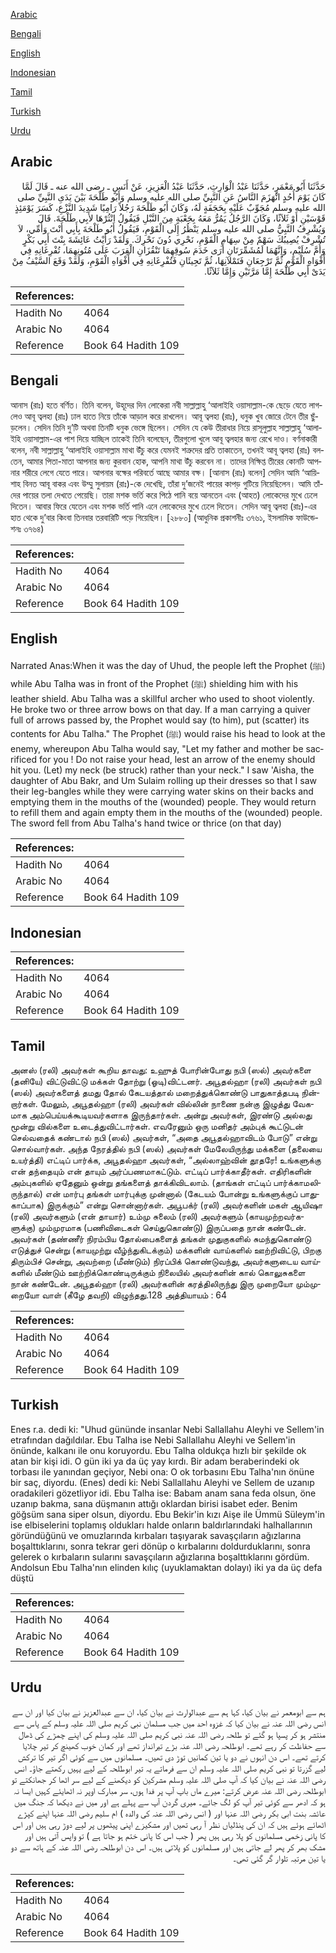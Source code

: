 [Arabic](#arabic)

[Bengali](#bengali)

[English](#english)

[Indonesian](#indonesian)

[Tamil](#tamil)

[Turkish](#turkish)

[Urdu](#urdu)

## Arabic


<div dir="rtl" lang="ar" style={{fontSize:'larger',backgroundColor:'#f8f9fa',padding:20}}>
حَدَّثَنَا أَبُو مَعْمَرٍ، حَدَّثَنَا عَبْدُ الْوَارِثِ، حَدَّثَنَا عَبْدُ الْعَزِيزِ، عَنْ أَنَسٍ ـ رضى الله عنه ـ قَالَ لَمَّا كَانَ يَوْمَ أُحُدٍ انْهَزَمَ النَّاسُ عَنِ النَّبِيِّ صلى الله عليه وسلم وَأَبُو طَلْحَةَ بَيْنَ يَدَىِ النَّبِيِّ صلى الله عليه وسلم مُجَوِّبٌ عَلَيْهِ بِحَجَفَةٍ لَهُ، وَكَانَ أَبُو طَلْحَةَ رَجُلاً رَامِيًا شَدِيدَ النَّزْعِ، كَسَرَ يَوْمَئِذٍ قَوْسَيْنِ أَوْ ثَلاَثًا، وَكَانَ الرَّجُلُ يَمُرُّ مَعَهُ بِجَعْبَةٍ مِنَ النَّبْلِ فَيَقُولُ انْثُرْهَا لأَبِي طَلْحَةَ‏.‏ قَالَ وَيُشْرِفُ النَّبِيُّ صلى الله عليه وسلم يَنْظُرُ إِلَى الْقَوْمِ، فَيَقُولُ أَبُو طَلْحَةَ بِأَبِي أَنْتَ وَأُمِّي، لاَ تُشْرِفْ يُصِيبُكَ سَهْمٌ مِنْ سِهَامِ الْقَوْمِ، نَحْرِي دُونَ نَحْرِكَ‏.‏ وَلَقَدْ رَأَيْتُ عَائِشَةَ بِنْتَ أَبِي بَكْرٍ وَأُمَّ سُلَيْمٍ، وَإِنَّهُمَا لَمُشَمِّرَتَانِ أَرَى خَدَمَ سُوقِهِمَا تَنْقُزَانِ الْقِرَبَ عَلَى مُتُونِهِمَا، تُفْرِغَانِهِ فِي أَفْوَاهِ الْقَوْمِ ثُمَّ تَرْجِعَانِ فَتَمْلآنِهَا، ثُمَّ تَجِيئَانِ فَتُفْرِغَانِهِ فِي أَفْوَاهِ الْقَوْمِ، وَلَقَدْ وَقَعَ السَّيْفُ مِنْ يَدَىْ أَبِي طَلْحَةَ إِمَّا مَرَّتَيْنِ وَإِمَّا ثَلاَثًا‏.‏
</div>
<div style={{backgroundColor:'#f8f9fa',padding:20, marginBottom: 10}}><table> <thead> <tr> <th>References:</th> <th></th> </tr> </thead> <tbody><tr><td>Hadith No</td><td>4064</td></tr><tr><td>Arabic No</td><td>4064</td></tr><tr><td>Reference</td><td>Book 64 Hadith 109</td></tr></tbody></table></div>

## Bengali


<div dir="ltr" lang="bn" style={{fontSize:'larger',backgroundColor:'#f8f9fa',padding:20}}>
আনাস (রাঃ) হতে বর্ণিত। তিনি বলেন, উহূদের দিন লোকেরা নবী সাল্লাল্লাহু ‘আলাইহি ওয়াসাল্লাম-কে ছেড়ে যেতে লাগলেও আবূ ত্বলহা (রাঃ) ঢাল হাতে নিয়ে তাঁকে আড়াল করে রাখলেন। আবূ ত্বলহা (রাঃ), ধনুক খুব জোরে টেনে তীর ছুঁড়লেন। সেদিন তিনি দু’টি অথবা তিনটি ধনুক ভেঙ্গে ছিলেন। সেদিন যে কেউ তীরাধার নিয়ে রাসূলুল্লাহ সাল্লাল্লাহু ‘আলাইহি ওয়াসাল্লাম-এর পাশ দিয়ে যাচ্ছিল তাকেই তিনি বলেছেন, তীরগুলো খুলে আবূ ত্বলহার জন্য রেখে দাও। বর্ণনাকারী বলেন, নবী সাল্লাল্লাহু ‘আলাইহি ওয়াসাল্লাম মাথা উঁচু করে যেমনই শত্রুদের প্রতি তাকাতেন, তখনই আবূ ত্বলহা (রাঃ) বলতেন, আমার পিতা-মাতা আপনার জন্য কুরবান হোক, আপনি মাথা উঁচু করবেন না। তাদের নিক্ষিপ্ত তীরের কোনটি আপনার শরীরে লেগে যেতে পারে। আপনার বক্ষের পরিবর্তে আছে আমার বক্ষ। [আনাস (রাঃ) বলেন] সেদিন আমি ‘আয়িশাহ বিনত আবূ বাকর এবং উম্মু সুলায়ম (রাঃ)-কে দেখেছি, তাঁরা দু’জনেই পায়ের কাপড় গুটিয়ে নিয়েছিলেন। আমি তাঁদের পায়ের তলা দেখতে পেয়েছি। তারা মশক ভর্তি করে পিঠে পানি বয়ে আনতেন এবং (আহত) লোকেদের মুখে ঢেলে দিতেন। আবার ফিরে যেতেন এবং মশক ভর্তি পানি এনে লোকেদের মুখে ঢেলে দিতেন। সেদিন আবূ ত্বলহা (রাঃ)-এর হাত থেকে দু’বার কিংবা তিনবার তরবারিটি পড়ে গিয়েছিল। [২৮৮০] (আধুনিক প্রকাশনীঃ ৩৭৬১, ইসলামিক ফাউন্ডেশনঃ ৩৭৬৪)
</div>
<div style={{backgroundColor:'#f8f9fa',padding:20, marginBottom: 10}}><table> <thead> <tr> <th>References:</th> <th></th> </tr> </thead> <tbody><tr><td>Hadith No</td><td>4064</td></tr><tr><td>Arabic No</td><td>4064</td></tr><tr><td>Reference</td><td>Book 64 Hadith 109</td></tr></tbody></table></div>

## English


<div dir="ltr" lang="en" style={{fontSize:'larger',backgroundColor:'#f8f9fa',padding:20}}>
Narrated Anas:When it was the day of Uhud, the people left the Prophet (ﷺ) while Abu Talha was in front of the Prophet (ﷺ) shielding him with his leather shield. Abu Talha was a skillful archer who used to shoot violently. He broke two or three arrow bows on that day. If a man carrying a quiver full of arrows passed by, the Prophet would say (to him), put (scatter) its contents for Abu Talha." The Prophet (ﷺ) would raise his head to look at the enemy, whereupon Abu Talha would say, "Let my father and mother be sacrificed for you ! Do not raise your head, lest an arrow of the enemy should hit you. (Let) my neck (be struck) rather than your neck." I saw 'Aisha, the daughter of Abu Bakr, and Um Sulaim rolling up their dresses so that I saw their leg-bangles while they were carrying water skins on their backs and emptying them in the mouths of the (wounded) people. They would return to refill them and again empty them in the mouths of the (wounded) people. The sword fell from Abu Talha's hand twice or thrice (on that day)
</div>
<div style={{backgroundColor:'#f8f9fa',padding:20, marginBottom: 10}}><table> <thead> <tr> <th>References:</th> <th></th> </tr> </thead> <tbody><tr><td>Hadith No</td><td>4064</td></tr><tr><td>Arabic No</td><td>4064</td></tr><tr><td>Reference</td><td>Book 64 Hadith 109</td></tr></tbody></table></div>

## Indonesian


<div dir="ltr" lang="id" style={{fontSize:'larger',backgroundColor:'#f8f9fa',padding:20}}>

</div>
<div style={{backgroundColor:'#f8f9fa',padding:20, marginBottom: 10}}><table> <thead> <tr> <th>References:</th> <th></th> </tr> </thead> <tbody><tr><td>Hadith No</td><td>4064</td></tr><tr><td>Arabic No</td><td>4064</td></tr><tr><td>Reference</td><td>Book 64 Hadith 109</td></tr></tbody></table></div>

## Tamil


<div dir="ltr" lang="ta" style={{fontSize:'larger',backgroundColor:'#f8f9fa',padding:20}}>
அனஸ் (ரலி) அவர்கள் கூறிய தாவது: உஹுத் போரின்போது நபி (ஸல்) அவர்களை (தனியே) விட்டுவிட்டு மக்கள் தோற்று (ஓடி)விட்டனர். அபூதல்ஹா (ரலி) அவர்கள் நபி (ஸல்) அவர்களைத் தமது தோல் கேடயத்தால் மறைத்துக்கொண்டு பாதுகாத்தபடி நின்றார்கள். மேலும், அபூதல்ஹா (ரலி) அவர்கள் வில்லின் நாணை நன்கு இழுத்து வேகமாக அம்பெய்யக்கூடியவர்களாக இருந்தார்கள். அன்று அவர்கள், இரண்டு அல்லது மூன்று வில்களை உடைத்துவிட்டார்கள். எவரேனும் ஒரு மனிதர் அம்புக் கூட்டுடன் செல்வதைக் கண்டால் நபி (ஸல்) அவர்கள், “அதை அபூதல்ஹாவிடம் போடு” என்று சொல்வார்கள். அந்த நேரத்தில் நபி (ஸல்) அவர்கள் மேலேயிருந்து மக்களை (தலையை உயர்த்தி) எட்டிப் பார்க்க, அபூதல்ஹா அவர்கள், “அல்லாஹ்வின் தூதரே! உங்களுக்கு என் தந்தையும் என் தாயும் அர்ப்பணமாகட்டும். எட்டிப் பார்க்காதீர்கள். எதிரிகளின் அம்புகளில் ஏதேனும் ஒன்று தங்களைத் தாக்கிவிடலாம். (தாங்கள் எட்டிப் பார்க்காமலிருந்தால்) என் மார்பு தங்கள் மார்புக்கு முன்னால் (கேடயம் போன்று உங்களுக்குப் பாதுகாப்பாக) இருக்கும்” என்று சொன்னார்கள். அபூபக்ர் (ரலி) அவர்களின் மகள் ஆயிஷா (ரலி) அவர்களும் (என் தாயார்) உம்மு சுலைம் (ரலி) அவர்களும் (காயமுற்றவர்களுக்கு) மும்முரமாக (பணிவிடைகள் செய்துகொண்டு) இருப்பதை நான் கண்டேன். அவர்கள் (தண்ணீர் நிரம்பிய தோல்பைகளைத் தங்கள் முதுகுகளில் சுமந்துகொண்டு எடுத்துச் சென்று (காயமுற்று வீழ்ந்துகிடக்கும்) மக்களின் வாய்களில் ஊற்றிவிட்டு, பிறகு திரும்பிச் சென்று, அவற்றை (மீண்டும்) நிரப்பிக் கொண்டுவந்து, அவர்களுடைய வாய்களில் மீண்டும் ஊற்றிக்கொண்டிருக்கும் நிலையில் அவர்களின் கால் கொலுசுகளை நான் கண்டேன். அபூதல்ஹா (ரலி) அவர்களின் கரத்திலிருந்து இரு முறையோ மும்முறையோ வாள் (கீழே தவறி) விழுந்தது.128 அத்தியாயம் : 64
</div>
<div style={{backgroundColor:'#f8f9fa',padding:20, marginBottom: 10}}><table> <thead> <tr> <th>References:</th> <th></th> </tr> </thead> <tbody><tr><td>Hadith No</td><td>4064</td></tr><tr><td>Arabic No</td><td>4064</td></tr><tr><td>Reference</td><td>Book 64 Hadith 109</td></tr></tbody></table></div>

## Turkish


<div dir="ltr" lang="tr" style={{fontSize:'larger',backgroundColor:'#f8f9fa',padding:20}}>
Enes r.a. dedi ki: "Uhud gününde insanlar Nebi Sallallahu Aleyhi ve Sellem'in etrafından dağıldılar. Ebu Talha ise Nebi Sallallahu Aleyhi ve Sellem'in önünde, kalkanı ile onu koruyordu. Ebu Talha oldukça hızlı bir şekilde ok atan bir kişi idi. O gün iki ya da üç yay kırdı. Bir adam beraberindeki ok torbası ile yanından geçiyor, Nebi ona: O ok torbasını Ebu Talha'nın önüne bir saç, diyordu. (Enes) dedi ki: Nebi Sallallahu Aleyhi ve Sellem de uzanıp oradakileri gözetliyor idi. Ebu Talha ise: Babam anam sana feda olsun, öne uzanıp bakma, sana düşmanın attığı oklardan birisi isabet eder. Benim göğsüm sana siper olsun, diyordu. Ebu Bekir'in kızı Aişe ile Ümmü Süleym'in ise elbiselerini toplamış oldukları halde onların baldırlarındaki halhallarının göründüğünü ve omuzlarında kırbaları taşıyarak savaşçıların ağızlarına boşalttıklarını, sonra tekrar geri dönüp o kırbalarını doldurduklarını, sonra gelerek o kırbaların sularını savaşçıların ağızlarına boşalttıklarını gördüm. Andolsun Ebu Talha'nın elinden kılıç (uyuklamaktan dolayı) iki ya da üç defa düştü
</div>
<div style={{backgroundColor:'#f8f9fa',padding:20, marginBottom: 10}}><table> <thead> <tr> <th>References:</th> <th></th> </tr> </thead> <tbody><tr><td>Hadith No</td><td>4064</td></tr><tr><td>Arabic No</td><td>4064</td></tr><tr><td>Reference</td><td>Book 64 Hadith 109</td></tr></tbody></table></div>

## Urdu


<div dir="rtl" lang="ur" style={{fontSize:'larger',backgroundColor:'#f8f9fa',padding:20}}>
ہم سے ابومعمر نے بیان کیا، کہا ہم سے عبدالوارث نے بیان کیا، ان سے عبدالعزیز نے بیان کیا اور ان سے انس رضی اللہ عنہ نے بیان کیا کہ غزوہ احد میں جب مسلمان نبی کریم صلی اللہ علیہ وسلم کے پاس سے منتشر ہو کر پسپا ہو گئے تو طلحہ رضی اللہ عنہ نبی کریم صلی اللہ علیہ وسلم کی اپنے چمڑے کی ڈھال سے حفاظت کر رہے تھے۔ ابوطلحہ رضی اللہ عنہ بڑے تیرانداز تھے اور کمان خوب کھینچ کر تیر چلایا کرتے تھے۔ اس دن انہوں نے دو یا تین کمانیں توڑ دی تھیں۔ مسلمانوں میں سے کوئی اگر تیر کا ترکش لیے گزرتا تو نبی کریم صلی اللہ علیہ وسلم ان سے فرماتے یہ تیر ابوطلحہ کے لیے یہیں رکھتے جاؤ۔ انس رضی اللہ عنہ نے بیان کیا کہ آپ صلی اللہ علیہ وسلم مشرکین کو دیکھنے کے لیے سر اٹھا کر جھانکتے تو ابوطلحہ رضی اللہ عنہ عرض کرتے: میرے ماں باپ آپ پر فدا ہوں، سر مبارک اوپر نہ اٹھایئے کہیں ایسا نہ ہو کہ ادھر سے کوئی تیر آپ کو لگ جائے۔ میری گردن آپ سے پہلے ہے اور میں نے دیکھا کہ جنگ میں عائشہ بنت ابی بکر رضی اللہ عنہا اور ( انس رضی اللہ عنہ کی والدہ ) ام سلیم رضی اللہ عنہا اپنے کپڑے اٹھائے ہوئے ہیں کہ ان کی پنڈلیاں نظر آ رہی تھیں اور مشکیزے اپنی پیٹھوں پر لیے دوڑ رہی ہیں اور اس کا پانی زخمی مسلمانوں کو پلا رہی ہیں پھر ( جب اس کا پانی ختم ہو جاتا ہے ) تو واپس آتی ہیں اور مشک بھر کر پھر لے جاتی ہیں اور مسلمانوں کو پلاتی ہیں۔ اس دن ابوطلحہ رضی اللہ عنہ کے ہاتھ سے دو یا تین مرتبہ تلوار گر گئی تھی۔
</div>
<div style={{backgroundColor:'#f8f9fa',padding:20, marginBottom: 10}}><table> <thead> <tr> <th>References:</th> <th></th> </tr> </thead> <tbody><tr><td>Hadith No</td><td>4064</td></tr><tr><td>Arabic No</td><td>4064</td></tr><tr><td>Reference</td><td>Book 64 Hadith 109</td></tr></tbody></table></div>